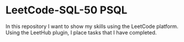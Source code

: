 # LeetCode-SQL-50 PSQL
In this repository I want to show my skills using the LeetCode platform. Using the LeetHub plugin, I place tasks that I have completed.
